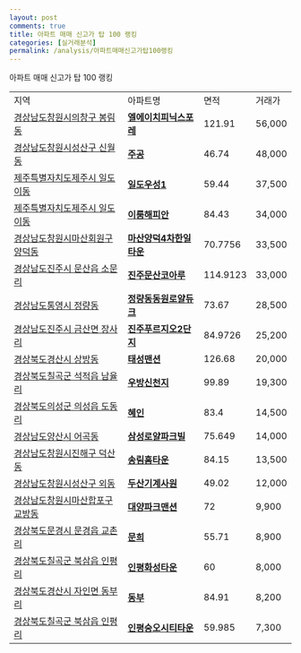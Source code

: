 ```yaml
---
layout: post
comments: true
title: 아파트 매매 신고가 탑 100 랭킹
categories: [실거래분석]
permalink: /analysis/아파트매매신고가탑100랭킹
---
```


아파트 매매 신고가 탑 100 랭킹

<table>
  <tr>
    <td>지역</td>
    <td>아파트명</td>
    <td>면적</td>
    <td>거래가</td>
  </tr>

  <tr>
    <td><a href="/apt/경상남도창원시의창구봉림동">경상남도창원시의창구 봉림동</a></td>
    <td style="font-weight: bold;"><a href="/apt/경상남도창원시의창구봉림동엘에이치피닉스포레">엘에이치피닉스포레</a></td>
    <td>121.91</td>
    <td>56,000</td>
  </tr>

  <tr>
    <td><a href="/apt/경상남도창원시성산구신월동">경상남도창원시성산구 신월동</a></td>
    <td style="font-weight: bold;"><a href="/apt/경상남도창원시성산구신월동주공">주공</a></td>
    <td>46.74</td>
    <td>48,000</td>
  </tr>

  <tr>
    <td><a href="/apt/제주특별자치도제주시일도이동">제주특별자치도제주시 일도이동</a></td>
    <td style="font-weight: bold;"><a href="/apt/제주특별자치도제주시일도이동일도우성1">일도우성1</a></td>
    <td>59.44</td>
    <td>37,500</td>
  </tr>

  <tr>
    <td><a href="/apt/제주특별자치도제주시일도이동">제주특별자치도제주시 일도이동</a></td>
    <td style="font-weight: bold;"><a href="/apt/제주특별자치도제주시일도이동이룸해피안">이룸해피안</a></td>
    <td>84.43</td>
    <td>34,000</td>
  </tr>

  <tr>
    <td><a href="/apt/경상남도창원시마산회원구양덕동">경상남도창원시마산회원구 양덕동</a></td>
    <td style="font-weight: bold;"><a href="/apt/경상남도창원시마산회원구양덕동마산양덕4차한일타운">마산양덕4차한일타운</a></td>
    <td>70.7756</td>
    <td>33,500</td>
  </tr>

  <tr>
    <td><a href="/apt/경상남도진주시문산읍 소문리">경상남도진주시 문산읍 소문리</a></td>
    <td style="font-weight: bold;"><a href="/apt/경상남도진주시문산읍 소문리진주문산코아루">진주문산코아루</a></td>
    <td>114.9123</td>
    <td>33,000</td>
  </tr>

  <tr>
    <td><a href="/apt/경상남도통영시정량동">경상남도통영시 정량동</a></td>
    <td style="font-weight: bold;"><a href="/apt/경상남도통영시정량동정량동동원로얄듀크">정량동동원로얄듀크</a></td>
    <td>73.67</td>
    <td>28,500</td>
  </tr>

  <tr>
    <td><a href="/apt/경상남도진주시금산면 장사리">경상남도진주시 금산면 장사리</a></td>
    <td style="font-weight: bold;"><a href="/apt/경상남도진주시금산면 장사리진주푸르지오2단지">진주푸르지오2단지</a></td>
    <td>84.9726</td>
    <td>25,200</td>
  </tr>

  <tr>
    <td><a href="/apt/경상북도경산시상방동">경상북도경산시 상방동</a></td>
    <td style="font-weight: bold;"><a href="/apt/경상북도경산시상방동태성맨션">태성맨션</a></td>
    <td>126.68</td>
    <td>20,000</td>
  </tr>

  <tr>
    <td><a href="/apt/경상북도칠곡군석적읍 남율리">경상북도칠곡군 석적읍 남율리</a></td>
    <td style="font-weight: bold;"><a href="/apt/경상북도칠곡군석적읍 남율리우방신천지">우방신천지</a></td>
    <td>99.89</td>
    <td>19,300</td>
  </tr>

  <tr>
    <td><a href="/apt/경상북도의성군의성읍 도동리">경상북도의성군 의성읍 도동리</a></td>
    <td style="font-weight: bold;"><a href="/apt/경상북도의성군의성읍 도동리혜인">혜인</a></td>
    <td>83.4</td>
    <td>14,500</td>
  </tr>

  <tr>
    <td><a href="/apt/경상남도양산시어곡동">경상남도양산시 어곡동</a></td>
    <td style="font-weight: bold;"><a href="/apt/경상남도양산시어곡동삼성로얄파크빌">삼성로얄파크빌</a></td>
    <td>75.649</td>
    <td>14,000</td>
  </tr>

  <tr>
    <td><a href="/apt/경상남도창원시진해구덕산동">경상남도창원시진해구 덕산동</a></td>
    <td style="font-weight: bold;"><a href="/apt/경상남도창원시진해구덕산동송림홈타운">송림홈타운</a></td>
    <td>84.15</td>
    <td>13,500</td>
  </tr>

  <tr>
    <td><a href="/apt/경상남도창원시성산구외동">경상남도창원시성산구 외동</a></td>
    <td style="font-weight: bold;"><a href="/apt/경상남도창원시성산구외동두산기계사원">두산기계사원</a></td>
    <td>49.02</td>
    <td>12,000</td>
  </tr>

  <tr>
    <td><a href="/apt/경상남도창원시마산합포구교방동">경상남도창원시마산합포구 교방동</a></td>
    <td style="font-weight: bold;"><a href="/apt/경상남도창원시마산합포구교방동대양파크맨션">대양파크맨션</a></td>
    <td>72</td>
    <td>9,900</td>
  </tr>

  <tr>
    <td><a href="/apt/경상북도문경시문경읍 교촌리">경상북도문경시 문경읍 교촌리</a></td>
    <td style="font-weight: bold;"><a href="/apt/경상북도문경시문경읍 교촌리문희">문희</a></td>
    <td>55.71</td>
    <td>8,900</td>
  </tr>

  <tr>
    <td><a href="/apt/경상북도칠곡군북삼읍 인평리">경상북도칠곡군 북삼읍 인평리</a></td>
    <td style="font-weight: bold;"><a href="/apt/경상북도칠곡군북삼읍 인평리인평화성타운">인평화성타운</a></td>
    <td>60</td>
    <td>8,000</td>
  </tr>

  <tr>
    <td><a href="/apt/경상북도경산시자인면 동부리">경상북도경산시 자인면 동부리</a></td>
    <td style="font-weight: bold;"><a href="/apt/경상북도경산시자인면 동부리동부">동부</a></td>
    <td>84.91</td>
    <td>8,200</td>
  </tr>

  <tr>
    <td><a href="/apt/경상북도칠곡군북삼읍 인평리">경상북도칠곡군 북삼읍 인평리</a></td>
    <td style="font-weight: bold;"><a href="/apt/경상북도칠곡군북삼읍 인평리인평숭오시티타운">인평숭오시티타운</a></td>
    <td>59.985</td>
    <td>7,300</td>
  </tr>

</table>
